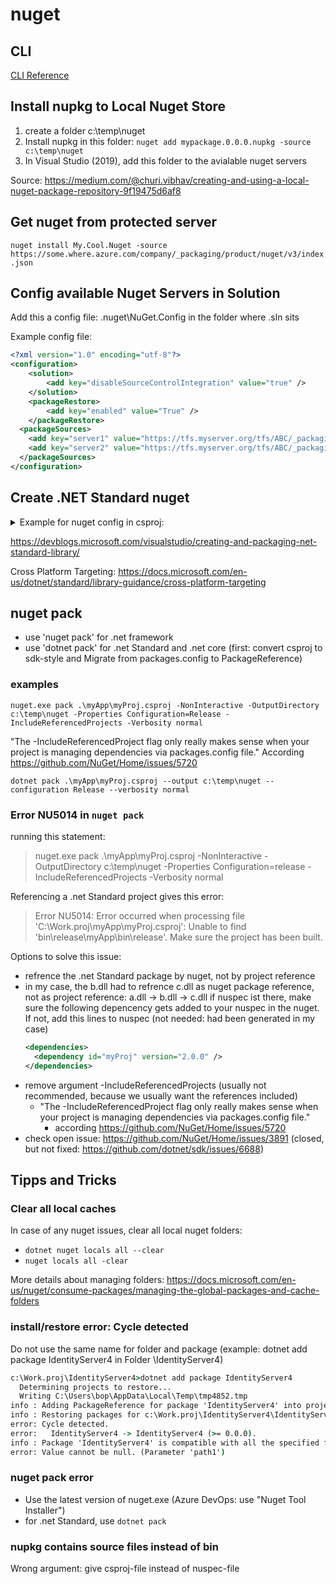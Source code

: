 # nuget

## CLI

[CLI Reference](https://docs.microsoft.com/en-us/nuget/reference/nuget-exe-cli-reference)

## Install nupkg to Local Nuget Store

1) create a folder c:\temp\nuget
2) Install nupkg in this folder:
`nuget add mypackage.0.0.0.nupkg -source c:\temp\nuget`
3) In Visual Studio (2019), add this folder to the avialable nuget servers

Source: <https://medium.com/@churi.vibhav/creating-and-using-a-local-nuget-package-repository-9f19475d6af8>

## Get nuget from protected server

`nuget install My.Cool.Nuget -source https://some.where.azure.com/company/_packaging/product/nuget/v3/index.json`

## Config available Nuget Servers in Solution

Add this a config file: <MySolution>\.nuget\NuGet.Config in the folder where <MySolution>.sln sits

Example config file:

```xml
<?xml version="1.0" encoding="utf-8"?>
<configuration>
    <solution>
        <add key="disableSourceControlIntegration" value="true" />
    </solution>
    <packageRestore>
        <add key="enabled" value="True" />
    </packageRestore>
  <packageSources>
    <add key="server1" value="https://tfs.myserver.org/tfs/ABC/_packaging/DEF/nuget/v3/index.json" />
    <add key="server2" value="https://tfs.myserver.org/tfs/ABC/_packaging/GHI/nuget/v3/index.json" />
  </packageSources>
</configuration>
```

## Create .NET Standard nuget

<details>
  <summary>Example for nuget config in csproj:</summary>

```xml
<Project Sdk="Microsoft.NET.Sdk">

  <PropertyGroup>
    <TargetFramework>netstandard2.0</TargetFramework>
  </PropertyGroup>
  
 <PropertyGroup>
    <!-- where should the nuget package be created at -->
    <PackageOutputPath>./nupkg</PackageOutputPath>
    
    <!-- nuget related properties -->
    <Authors>Sayed Ibrahim Hashimi</Authors>
    <Description>Sample library showing how to create a .NET library.</Description>
    <Version>1.0.0</Version>
    <Copyright>Copyright 2020 © Sayed Ibrahim Hashimi. All rights reserved.</Copyright>
    <PackageLicenseExpression>Apache-2.0</PackageLicenseExpression>
    <RepositoryUrl>https://github.com/sayedihashimi/sayedha.samplelibrary</RepositoryUrl>
    <RepositoryType>git</RepositoryType>
    <PackageIconUrl>https://raw.githubusercontent.com/sayedihashimi/sayedha.samplelibrary/master/assets/icon-120x120.png</PackageIconUrl>
    <PackageIcon>icon-120x120.png</PackageIcon>
  </PropertyGroup>
  <ItemGroup>
    <None Include="icon-120x120.png" Pack="true" PackagePath="\"/>
  </ItemGroup>
</Project>
```
</details>

https://devblogs.microsoft.com/visualstudio/creating-and-packaging-net-standard-library/

Cross Platform Targeting: <https://docs.microsoft.com/en-us/dotnet/standard/library-guidance/cross-platform-targeting>

## nuget pack

- use 'nuget pack' for .net framework
- use 'dotnet pack' for .net Standard and .net core (first: convert csproj to sdk-style and Migrate from packages.config to PackageReference)

### examples

`nuget.exe pack .\myApp\myProj.csproj -NonInteractive -OutputDirectory c:\temp\nuget -Properties Configuration=Release -IncludeReferencedProjects -Verbosity normal`

"The -IncludeReferencedProject flag only really makes sense when your project is managing dependencies via packages.config file." According https://github.com/NuGet/Home/issues/5720

`dotnet pack .\myApp\myProj.csproj --output c:\temp\nuget --configuration Release --verbosity normal`

### Error NU5014 in `nuget pack`

running this statement: 

>nuget.exe pack .\myApp\myProj.csproj -NonInteractive -OutputDirectory c:\temp\nuget -Properties Configuration=release -IncludeReferencedProjects -Verbosity normal

Referencing a .net Standard project gives this error:

>Error NU5014: Error occurred when processing file 'C:\Work.proj\myApp\myProj.csproj': Unable to find 'bin\release\myApp\bin\release\'. Make sure the project has been built.

Options to solve this issue:

- refrence the .net Standard package by nuget, not by project reference
- in my case, the b.dll had to refrence c.dll as nuget package reference, not as project reference: a.dll -> b.dll -> c.dll
	if nuspec ist there, make sure the following depencency gets added to your nuspec in the nuget. If not, add this lines to nuspec (not needed: had been generated in my case)
	```xml
	<dependencies>
      <dependency id="myProj" version="2.0.0" />
    </dependencies>
	```
- remove argument -IncludeReferencedProjects (usually not recommended, because we usually want the references included)
	-  "The -IncludeReferencedProject flag only really makes sense when your project is managing dependencies via packages.config file."
		- according https://github.com/NuGet/Home/issues/5720
- check open issue: https://github.com/NuGet/Home/issues/3891 (closed, but not fixed: https://github.com/dotnet/sdk/issues/6688)

## Tipps and Tricks

### Clear all local caches

In case of any nuget issues, clear all local nuget folders:

- `dotnet nuget locals all --clear`
- `nuget locals all -clear`

More details about managing folders: https://docs.microsoft.com/en-us/nuget/consume-packages/managing-the-global-packages-and-cache-folders

### install/restore error: Cycle detected

Do not use the same name for folder and package (example: dotnet add package IdentityServer4 in Folder \IdentityServer4)

```cmd
c:\Work.proj\IdentityServer4>dotnet add package IdentityServer4
  Determining projects to restore...
  Writing C:\Users\bop\AppData\Local\Temp\tmp4852.tmp
info : Adding PackageReference for package 'IdentityServer4' into project 'c:\Work.proj\IdentityServer4\IdentityServer4.csproj'.
info : Restoring packages for c:\Work.proj\IdentityServer4\IdentityServer4.csproj...
error: Cycle detected.
error:   IdentityServer4 -> IdentityServer4 (>= 0.0.0).
info : Package 'IdentityServer4' is compatible with all the specified frameworks in project 'c:\Work.proj\IdentityServer4\IdentityServer4.csproj'.
error: Value cannot be null. (Parameter 'path1')
```

### nuget pack error

- Use the latest version of nuget.exe (Azure DevOps: use "Nuget Tool Installer")
- for .net Standard, use `dotnet pack`

### nupkg contains source files instead of bin

Wrong argument: give csproj-file instead of nuspec-file

